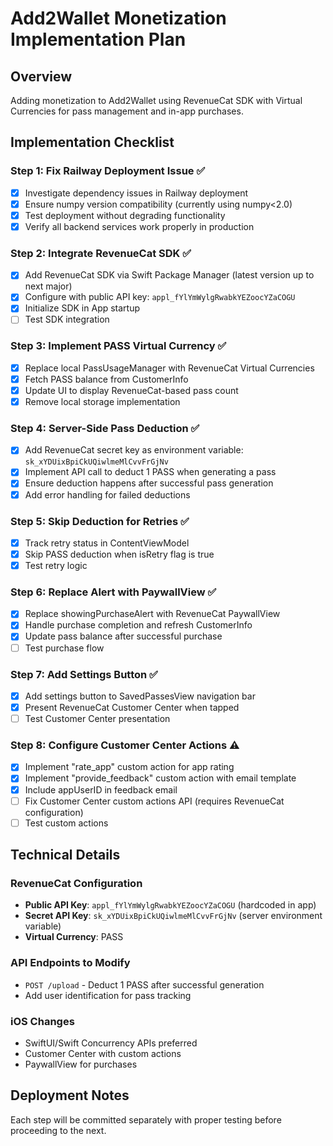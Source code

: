 # Add2Wallet Monetization Implementation Plan

## Overview
Adding monetization to Add2Wallet using RevenueCat SDK with Virtual Currencies for pass management and in-app purchases.

## Implementation Checklist

### Step 1: Fix Railway Deployment Issue ✅
- [x] Investigate dependency issues in Railway deployment
- [x] Ensure numpy version compatibility (currently using numpy<2.0)
- [x] Test deployment without degrading functionality
- [x] Verify all backend services work properly in production

### Step 2: Integrate RevenueCat SDK ✅
- [x] Add RevenueCat SDK via Swift Package Manager (latest version up to next major)
- [x] Configure with public API key: `appl_fYlYmWylgRwabkYEZoocYZaCOGU`
- [x] Initialize SDK in App startup
- [ ] Test SDK integration

### Step 3: Implement PASS Virtual Currency ✅
- [x] Replace local PassUsageManager with RevenueCat Virtual Currencies
- [x] Fetch PASS balance from CustomerInfo
- [x] Update UI to display RevenueCat-based pass count
- [x] Remove local storage implementation

### Step 4: Server-Side Pass Deduction ✅
- [x] Add RevenueCat secret key as environment variable: `sk_xYDUixBpiCkUQiwlmeMlCvvFrGjNv`
- [x] Implement API call to deduct 1 PASS when generating a pass
- [x] Ensure deduction happens after successful pass generation
- [x] Add error handling for failed deductions

### Step 5: Skip Deduction for Retries ✅
- [x] Track retry status in ContentViewModel
- [x] Skip PASS deduction when isRetry flag is true
- [x] Test retry logic

### Step 6: Replace Alert with PaywallView ✅
- [x] Replace showingPurchaseAlert with RevenueCat PaywallView
- [x] Handle purchase completion and refresh CustomerInfo
- [x] Update pass balance after successful purchase
- [ ] Test purchase flow

### Step 7: Add Settings Button ✅
- [x] Add settings button to SavedPassesView navigation bar
- [x] Present RevenueCat Customer Center when tapped
- [ ] Test Customer Center presentation

### Step 8: Configure Customer Center Actions ⚠️ 
- [x] Implement "rate_app" custom action for app rating
- [x] Implement "provide_feedback" custom action with email template
- [x] Include appUserID in feedback email
- [ ] Fix Customer Center custom actions API (requires RevenueCat configuration)
- [ ] Test custom actions

## Technical Details

### RevenueCat Configuration
- **Public API Key**: `appl_fYlYmWylgRwabkYEZoocYZaCOGU` (hardcoded in app)
- **Secret API Key**: `sk_xYDUixBpiCkUQiwlmeMlCvvFrGjNv` (server environment variable)
- **Virtual Currency**: PASS

### API Endpoints to Modify
- `POST /upload` - Deduct 1 PASS after successful generation
- Add user identification for pass tracking

### iOS Changes
- SwiftUI/Swift Concurrency APIs preferred
- Customer Center with custom actions
- PaywallView for purchases

## Deployment Notes
Each step will be committed separately with proper testing before proceeding to the next.